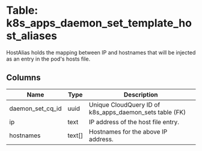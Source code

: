 
# Table: k8s_apps_daemon_set_template_host_aliases
HostAlias holds the mapping between IP and hostnames that will be injected as an entry in the pod's hosts file.
## Columns
| Name        | Type           | Description  |
| ------------- | ------------- | -----  |
|daemon_set_cq_id|uuid|Unique CloudQuery ID of k8s_apps_daemon_sets table (FK)|
|ip|text|IP address of the host file entry.|
|hostnames|text[]|Hostnames for the above IP address.|
